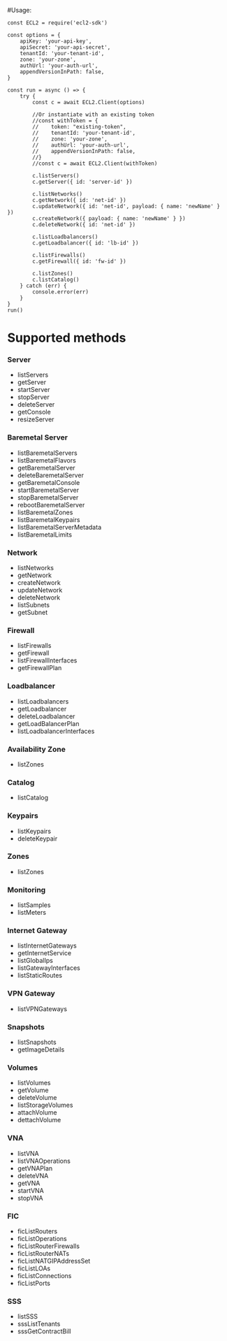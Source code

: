 #Usage:

    const ECL2 = require('ecl2-sdk')

    const options = {
        apiKey: 'your-api-key',
        apiSecret: 'your-api-secret',
        tenantId: 'your-tenant-id',
        zone: 'your-zone',
        authUrl: 'your-auth-url',
        appendVersionInPath: false,
    }

    const run = async () => {
        try {
            const c = await ECL2.Client(options)

            //Or instantiate with an existing token
            //const withToken = {
            //    token: "existing-token",
            //    tenantId: 'your-tenant-id',
            //    zone: 'your-zone',
            //    authUrl: 'your-auth-url',
            //    appendVersionInPath: false,
            //}
            //const c = await ECL2.Client(withToken)

            c.listServers()
            c.getServer({ id: 'server-id' })

            c.listNetworks()
            c.getNetwork({ id: 'net-id' })
            c.updateNetwork({ id: 'net-id', payload: { name: 'newName' } })
            c.createNetwork({ payload: { name: 'newName' } })
            c.deleteNetwork({ id: 'net-id' })

            c.listLoadbalancers()
            c.getLoadbalancer({ id: 'lb-id' })

            c.listFirewalls()
            c.getFirewall({ id: 'fw-id' })

            c.listZones()
            c.listCatalog()
        } catch (err) {
            console.error(err)
        }
    }
    run()

# Supported methods

### Server

-   listServers
-   getServer
-   startServer
-   stopServer
-   deleteServer
-   getConsole
-   resizeServer


### Baremetal Server

-   listBaremetalServers
-   listBaremetalFlavors
-   getBaremetalServer
-   deleteBaremetalServer
-   getBaremetalConsole
-   startBaremetalServer
-   stopBaremetalServer
-   rebootBaremetalServer
-   listBaremetalZones
-   listBaremetalKeypairs
-   listBaremetalServerMetadata
-   listBaremetalLimits

### Network

-   listNetworks
-   getNetwork
-   createNetwork
-   updateNetwork
-   deleteNetwork
-   listSubnets
-   getSubnet


### Firewall

-   listFirewalls
-   getFirewall
-   listFirewallInterfaces
-   getFirewallPlan

### Loadbalancer

-   listLoadbalancers
-   getLoadbalancer
-   deleteLoadbalancer
-   getLoadBalancerPlan
-   listLoadbalancerInterfaces


### Availability Zone

-   listZones


### Catalog

-   listCatalog


### Keypairs

-   listKeypairs
-   deleteKeypair


### Zones

-   listZones


### Monitoring

-   listSamples
-   listMeters


### Internet Gateway

-   listInternetGateways
-   getInternetService
-   listGlobalIps
-   listGatewayInterfaces
-   listStaticRoutes


### VPN Gateway

-   listVPNGateways


### Snapshots

-   listSnapshots
-   getImageDetails


### Volumes

-   listVolumes
-   getVolume
-   deleteVolume
-   listStorageVolumes
-   attachVolume
-   dettachVolume


### VNA

-   listVNA
-   listVNAOperations
-   getVNAPlan
-   deleteVNA
-   getVNA
-   startVNA
-   stopVNA


### FIC

-   ficListRouters
-   ficListOperations
-   ficListRouterFirewalls
-   ficListRouterNATs
-   ficListNATGIPAddressSet
-   ficListLOAs
-   ficListConnections
-   ficListPorts


### SSS

-   listSSS
-   sssListTenants
-   sssGetContractBill
